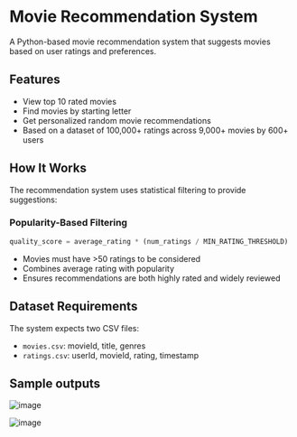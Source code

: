 # Movie Recommendation System

A Python-based movie recommendation system that suggests movies based on user ratings and preferences.

## Features

- View top 10 rated movies
- Find movies by starting letter
- Get personalized random movie recommendations
- Based on a dataset of 100,000+ ratings across 9,000+ movies by 600+ users

## How It Works

The recommendation system uses statistical filtering to provide suggestions:

### Popularity-Based Filtering
```python
quality_score = average_rating * (num_ratings / MIN_RATING_THRESHOLD)
```
- Movies must have >50 ratings to be considered
- Combines average rating with popularity
- Ensures recommendations are both highly rated and widely reviewed

## Dataset Requirements

The system expects two CSV files:
- `movies.csv`: movieId, title, genres
- `ratings.csv`: userId, movieId, rating, timestamp

## Sample outputs
![image](https://github.com/user-attachments/assets/cd3f8efe-f61b-427d-8955-9256f717f53c)

![image](https://github.com/user-attachments/assets/ddaf9710-de12-453d-88c0-2ecdb3a87a08)


